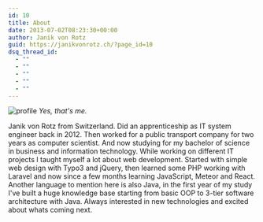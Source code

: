 ```yaml
---
id: 10
title: About
date: 2013-07-02T08:23:30+00:00
author: Janik von Rotz
guid: https://janikvonrotz.ch/?page_id=10
dsq_thread_id:
  - ""
  - ""
  - ""
  - ""
  - ""
---
```

![profile](/wp-content/uploads/2015/09/profile-150x150.jpg)
*Yes, that's me.*

Janik von Rotz from Switzerland. Did an apprenticeship as IT system engineer back in 2012. Then worked for a public transport company for two years as computer scientist. And now studying for my bachelor of science in business and information technology. While working on different IT projects I taught myself a lot about web development. Started with simple web design with Typo3 and jQuery, then learned some PHP working with Laravel and now since a few months learning JavaScript, Meteor and React. Another language to mention here is also Java, in the first year of my study I've built a huge knowledge base starting from basic OOP to 3-tier software architecture with Java. Always interested in new technologies and excited about whats coming next.
